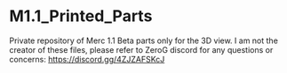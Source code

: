 # M1.1_Printed_Parts
Private repository of Merc 1.1 Beta parts only for the 3D view. 
I am not the creator of these files, please refer to ZeroG discord for any questions or concerns: 
https://discord.gg/4ZJZAFSKcJ
